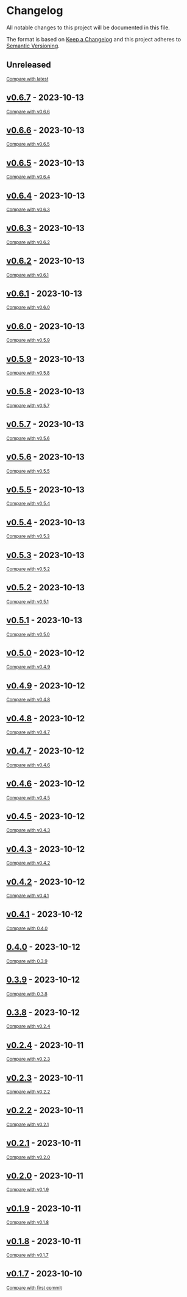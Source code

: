 # Changelog

All notable changes to this project will be documented in this file.

The format is based on [Keep a Changelog](http://keepachangelog.com/en/1.0.0/)
and this project adheres to [Semantic Versioning](http://semver.org/spec/v2.0.0.html).

<!-- insertion marker -->
## Unreleased

<small>[Compare with latest](https://github.com/nichuanfang/music-tool-kit/compare/v0.6.7...HEAD)</small>

<!-- insertion marker -->
## [v0.6.7](https://github.com/nichuanfang/music-tool-kit/releases/tag/v0.6.7) - 2023-10-13

<small>[Compare with v0.6.6](https://github.com/nichuanfang/music-tool-kit/compare/v0.6.6...v0.6.7)</small>

## [v0.6.6](https://github.com/nichuanfang/music-tool-kit/releases/tag/v0.6.6) - 2023-10-13

<small>[Compare with v0.6.5](https://github.com/nichuanfang/music-tool-kit/compare/v0.6.5...v0.6.6)</small>

## [v0.6.5](https://github.com/nichuanfang/music-tool-kit/releases/tag/v0.6.5) - 2023-10-13

<small>[Compare with v0.6.4](https://github.com/nichuanfang/music-tool-kit/compare/v0.6.4...v0.6.5)</small>

## [v0.6.4](https://github.com/nichuanfang/music-tool-kit/releases/tag/v0.6.4) - 2023-10-13

<small>[Compare with v0.6.3](https://github.com/nichuanfang/music-tool-kit/compare/v0.6.3...v0.6.4)</small>

## [v0.6.3](https://github.com/nichuanfang/music-tool-kit/releases/tag/v0.6.3) - 2023-10-13

<small>[Compare with v0.6.2](https://github.com/nichuanfang/music-tool-kit/compare/v0.6.2...v0.6.3)</small>

## [v0.6.2](https://github.com/nichuanfang/music-tool-kit/releases/tag/v0.6.2) - 2023-10-13

<small>[Compare with v0.6.1](https://github.com/nichuanfang/music-tool-kit/compare/v0.6.1...v0.6.2)</small>

## [v0.6.1](https://github.com/nichuanfang/music-tool-kit/releases/tag/v0.6.1) - 2023-10-13

<small>[Compare with v0.6.0](https://github.com/nichuanfang/music-tool-kit/compare/v0.6.0...v0.6.1)</small>

## [v0.6.0](https://github.com/nichuanfang/music-tool-kit/releases/tag/v0.6.0) - 2023-10-13

<small>[Compare with v0.5.9](https://github.com/nichuanfang/music-tool-kit/compare/v0.5.9...v0.6.0)</small>

## [v0.5.9](https://github.com/nichuanfang/music-tool-kit/releases/tag/v0.5.9) - 2023-10-13

<small>[Compare with v0.5.8](https://github.com/nichuanfang/music-tool-kit/compare/v0.5.8...v0.5.9)</small>

## [v0.5.8](https://github.com/nichuanfang/music-tool-kit/releases/tag/v0.5.8) - 2023-10-13

<small>[Compare with v0.5.7](https://github.com/nichuanfang/music-tool-kit/compare/v0.5.7...v0.5.8)</small>

## [v0.5.7](https://github.com/nichuanfang/music-tool-kit/releases/tag/v0.5.7) - 2023-10-13

<small>[Compare with v0.5.6](https://github.com/nichuanfang/music-tool-kit/compare/v0.5.6...v0.5.7)</small>

## [v0.5.6](https://github.com/nichuanfang/music-tool-kit/releases/tag/v0.5.6) - 2023-10-13

<small>[Compare with v0.5.5](https://github.com/nichuanfang/music-tool-kit/compare/v0.5.5...v0.5.6)</small>

## [v0.5.5](https://github.com/nichuanfang/music-tool-kit/releases/tag/v0.5.5) - 2023-10-13

<small>[Compare with v0.5.4](https://github.com/nichuanfang/music-tool-kit/compare/v0.5.4...v0.5.5)</small>

## [v0.5.4](https://github.com/nichuanfang/music-tool-kit/releases/tag/v0.5.4) - 2023-10-13

<small>[Compare with v0.5.3](https://github.com/nichuanfang/music-tool-kit/compare/v0.5.3...v0.5.4)</small>

## [v0.5.3](https://github.com/nichuanfang/music-tool-kit/releases/tag/v0.5.3) - 2023-10-13

<small>[Compare with v0.5.2](https://github.com/nichuanfang/music-tool-kit/compare/v0.5.2...v0.5.3)</small>

## [v0.5.2](https://github.com/nichuanfang/music-tool-kit/releases/tag/v0.5.2) - 2023-10-13

<small>[Compare with v0.5.1](https://github.com/nichuanfang/music-tool-kit/compare/v0.5.1...v0.5.2)</small>

## [v0.5.1](https://github.com/nichuanfang/music-tool-kit/releases/tag/v0.5.1) - 2023-10-13

<small>[Compare with v0.5.0](https://github.com/nichuanfang/music-tool-kit/compare/v0.5.0...v0.5.1)</small>

## [v0.5.0](https://github.com/nichuanfang/music-tool-kit/releases/tag/v0.5.0) - 2023-10-12

<small>[Compare with v0.4.9](https://github.com/nichuanfang/music-tool-kit/compare/v0.4.9...v0.5.0)</small>

## [v0.4.9](https://github.com/nichuanfang/music-tool-kit/releases/tag/v0.4.9) - 2023-10-12

<small>[Compare with v0.4.8](https://github.com/nichuanfang/music-tool-kit/compare/v0.4.8...v0.4.9)</small>

## [v0.4.8](https://github.com/nichuanfang/music-tool-kit/releases/tag/v0.4.8) - 2023-10-12

<small>[Compare with v0.4.7](https://github.com/nichuanfang/music-tool-kit/compare/v0.4.7...v0.4.8)</small>

## [v0.4.7](https://github.com/nichuanfang/music-tool-kit/releases/tag/v0.4.7) - 2023-10-12

<small>[Compare with v0.4.6](https://github.com/nichuanfang/music-tool-kit/compare/v0.4.6...v0.4.7)</small>

## [v0.4.6](https://github.com/nichuanfang/music-tool-kit/releases/tag/v0.4.6) - 2023-10-12

<small>[Compare with v0.4.5](https://github.com/nichuanfang/music-tool-kit/compare/v0.4.5...v0.4.6)</small>

## [v0.4.5](https://github.com/nichuanfang/music-tool-kit/releases/tag/v0.4.5) - 2023-10-12

<small>[Compare with v0.4.3](https://github.com/nichuanfang/music-tool-kit/compare/v0.4.3...v0.4.5)</small>

## [v0.4.3](https://github.com/nichuanfang/music-tool-kit/releases/tag/v0.4.3) - 2023-10-12

<small>[Compare with v0.4.2](https://github.com/nichuanfang/music-tool-kit/compare/v0.4.2...v0.4.3)</small>

## [v0.4.2](https://github.com/nichuanfang/music-tool-kit/releases/tag/v0.4.2) - 2023-10-12

<small>[Compare with v0.4.1](https://github.com/nichuanfang/music-tool-kit/compare/v0.4.1...v0.4.2)</small>

## [v0.4.1](https://github.com/nichuanfang/music-tool-kit/releases/tag/v0.4.1) - 2023-10-12

<small>[Compare with 0.4.0](https://github.com/nichuanfang/music-tool-kit/compare/0.4.0...v0.4.1)</small>

## [0.4.0](https://github.com/nichuanfang/music-tool-kit/releases/tag/0.4.0) - 2023-10-12

<small>[Compare with 0.3.9](https://github.com/nichuanfang/music-tool-kit/compare/0.3.9...0.4.0)</small>

## [0.3.9](https://github.com/nichuanfang/music-tool-kit/releases/tag/0.3.9) - 2023-10-12

<small>[Compare with 0.3.8](https://github.com/nichuanfang/music-tool-kit/compare/0.3.8...0.3.9)</small>

## [0.3.8](https://github.com/nichuanfang/music-tool-kit/releases/tag/0.3.8) - 2023-10-12

<small>[Compare with v0.2.4](https://github.com/nichuanfang/music-tool-kit/compare/v0.2.4...0.3.8)</small>

## [v0.2.4](https://github.com/nichuanfang/music-tool-kit/releases/tag/v0.2.4) - 2023-10-11

<small>[Compare with v0.2.3](https://github.com/nichuanfang/music-tool-kit/compare/v0.2.3...v0.2.4)</small>

## [v0.2.3](https://github.com/nichuanfang/music-tool-kit/releases/tag/v0.2.3) - 2023-10-11

<small>[Compare with v0.2.2](https://github.com/nichuanfang/music-tool-kit/compare/v0.2.2...v0.2.3)</small>

## [v0.2.2](https://github.com/nichuanfang/music-tool-kit/releases/tag/v0.2.2) - 2023-10-11

<small>[Compare with v0.2.1](https://github.com/nichuanfang/music-tool-kit/compare/v0.2.1...v0.2.2)</small>

## [v0.2.1](https://github.com/nichuanfang/music-tool-kit/releases/tag/v0.2.1) - 2023-10-11

<small>[Compare with v0.2.0](https://github.com/nichuanfang/music-tool-kit/compare/v0.2.0...v0.2.1)</small>

## [v0.2.0](https://github.com/nichuanfang/music-tool-kit/releases/tag/v0.2.0) - 2023-10-11

<small>[Compare with v0.1.9](https://github.com/nichuanfang/music-tool-kit/compare/v0.1.9...v0.2.0)</small>

## [v0.1.9](https://github.com/nichuanfang/music-tool-kit/releases/tag/v0.1.9) - 2023-10-11

<small>[Compare with v0.1.8](https://github.com/nichuanfang/music-tool-kit/compare/v0.1.8...v0.1.9)</small>

## [v0.1.8](https://github.com/nichuanfang/music-tool-kit/releases/tag/v0.1.8) - 2023-10-11

<small>[Compare with v0.1.7](https://github.com/nichuanfang/music-tool-kit/compare/v0.1.7...v0.1.8)</small>

## [v0.1.7](https://github.com/nichuanfang/music-tool-kit/releases/tag/v0.1.7) - 2023-10-10

<small>[Compare with first commit](https://github.com/nichuanfang/music-tool-kit/compare/2844e3347a85a87ed8ae8d3fc95b85e96d5c1e4a...v0.1.7)</small>

